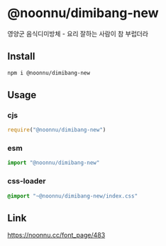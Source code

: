# @noonnu/dimibang-new
영양군 음식디미방체 - 요리 잘하는 사람이 참 부럽더라

## Install
```sh
npm i @noonnu/dimibang-new
```
## Usage
### cjs
```js
require("@noonnu/dimibang-new")
```
### esm
```js
import "@noonnu/dimibang-new"
```
### css-loader
```css
@import "~@noonnu/dimibang-new/index.css"
```

## Link
https://noonnu.cc/font_page/483